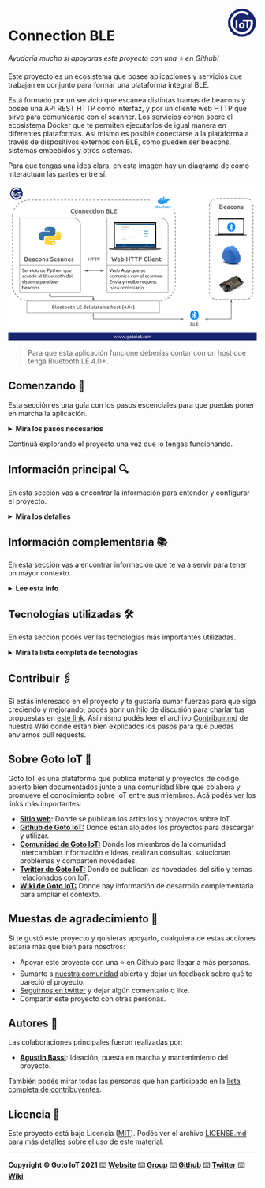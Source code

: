 <a href="https://www.gotoiot.com/">
    <img src="doc/gotoiot-logo.png" alt="logo" title="Goto IoT" align="right" width="60" height="60" />
</a>

Connection BLE
==============

*Ayudaría mucho si apoyaras este proyecto con una ⭐ en Github!*

Este proyecto es un ecosistema que posee aplicaciones y servicios que trabajan en conjunto para formar una plataforma integral BLE. 

Está formado por un servicio que escanea distintas tramas de beacons y posee una API REST HTTP como interfaz, y por un cliente web HTTP que sirve para comunicarse con el scanner. Los servicios corren sobre el ecosistema Docker que te permiten ejecutarlos de igual manera en diferentes plataformas. Así mismo es posible conectarse a la plataforma a través de dispositivos externos con BLE, como pueden ser beacons, sistemas embebidos y otros sistemas.

Para que tengas una idea clara, en esta imagen hay un diagrama de como interactuan las partes entre sí.

![architecture](doc/architecture.png)

> Para que esta aplicación funcione deberías contar con un host que tenga Bluetooth LE 4.0+.

## Comenzando 🚀

Esta sección es una guía con los pasos escenciales para que puedas poner en marcha la aplicación.

<details><summary><b>Mira los pasos necesarios</b></summary>

### Instalar las dependencias

Para correr este proyecto es necesario que instales `Docker` y `Docker Compose`. 

En [este artículo](https://www.gotoiot.com/pages/articles/docker_installation_linux/) publicado en nuestra web están los detalles para instalar Docker y Docker Compose en una máquina Linux. Si querés instalar ambas herramientas en una Raspberry Pi podés seguir [este artículo](https://www.gotoiot.com/pages/articles/rpi_docker_installation) de nuestra web que te muestra todos los pasos necesarios.

En caso que quieras instalar las herramientas en otra plataforma o tengas algún incoveniente, podes leer la documentación oficial de [Docker](https://docs.docker.com/get-docker/) y también la de [Docker Compose](https://docs.docker.com/compose/install/).

Continua con la descarga del código cuando tengas las dependencias instaladas y funcionando.

### Descargar el código

Para descargar el codigo, lo más conveniente es realizar un `fork` de este proyecto a tu cuenta personal haciendo click en [este link](https://github.com/gotoiot/connection-ble/fork). Una vez que ya tengas el fork a tu cuenta, descargalo desde la terminal con este comando (acordate de poner tu usuario en el link):

```
git clone https://github.com/USER/connection-ble.git
```

Cuando tengas el código principal, descargá/actualizá los submódulos del proyecto con este comando y continua con la ejecución de la aplicación una vez que descarguen:

```
git submodule update --init --recursive --remote
```

> En caso que no tengas una cuenta en Github podes clonar directamente este repo y descargar los submódulos.

### Ejecutar la aplicación

Lo primero que tenés que hacer para correr la aplicación es compilar los servicios necesarios. Abrí una terminal en la raíz del proyecto y ejecutá este comando para compilar (esta acción puede demorar unos minutos dependiendo tu conexión a internet):

```
docker-compose build beacons-scanner
```

Una vez compilado tenés que correr el comando `docker-compose up`, que va a descargar la imágen de Docker para el cliente HTTP y luego poner en funcionamiento los servicios. Para acceder al cliente web ingresa a esta URL [http://localhost:5001/](http://localhost:5001/) en el navegador (cambia la IP de la URL si la estás corriendo de manera remota). 

Si pudiste acceder al cliente web significa que la aplicación se encuentra corriendo bien. 

</details>

Continuá explorando el proyecto una vez que lo tengas funcionando.


## Información principal 🔍

En esta sección vas a encontrar la información para entender y configurar el proyecto.

<details><summary><b>Mira los detalles</b></summary>

### Cofiguración del Web HTTP Client

El cliente web HTTP permite ejecutar requests para obtener y enviar datos desde el scanner de beacons. Si bien en este proyecto sirve para comunicarse con el scanner de beacons, es un cliente HTTP genérico que se puede comunicar con otros servicios. Más abajo, en el apartado "Comunicación entre Connection BLE y beacons" vas a encontrar todos los detalles para poder enviar los request al scanner para configurarlo y obtener la información de los beacons leídos.

Si querés saber más detalles sobre el cliente HTTP podes ir al [README del proyecto](https://github.com/gotoiot/web-http-client).

### Configuración del Scanner de Beacons

A grandes rasgos, el servicio de scanner de beacons toma las configuraciones que se encuentran en el archivo `service-beacons-scanner/_storage/settings.json` y comienza a funcionar. Así mismo, en la configuración por defecto comienza a enviar lecturas simuladas de beacons para que puedas usar la aplicación sin necesidad de contar con beacons reales. Por esa razón, si contas con beacons reales vas a necesitar poner en flag `FAKE_SCAN` en `false`.

Más allá de estos resumidos detalles, en el [README del proyecto](https://github.com/gotoiot/service-beacons-scanner) vas a encontrar toda la información relevante del servicio, por lo que es conveniente que lo leas para tener un mejor contexto de cómo funciona. En la [sección de configuración](https://github.com/gotoiot/service-beacons-scanner#configuraci%C3%B3n-de-la-aplicaci%C3%B3n) vas a encontrar detalles sobre qué significa cada una de las variables de configuración del sistema, y en la sección [interfaz HTTP](https://github.com/gotoiot/service-beacons-scanner#interfaz-http) vas a poder ver todos los recursos HTTP que posee el servicio y con qué métodos y datos acceder a cada endpoint.

Así mismo, el archivo `service-beacons-scanner/test/other/requests.http` contiene todos los requests para acceder al servicio utilizando la extensión REST Client de Visual Studio Code, la cual es una forma muy conveniente de comunicarte.

### Crear beacons BLE basados en "Embed IoT Core"

Dentro de nuestros proyectos tenemos a [Embed IoT Core](https://github.com/gotoiot/embed-iot-core), que es una plataforma exclusivamente dedicada al desarrollo de aplicaciones embebidas orientadas a IoT. En este proyecto hay aplicaciones de ejemplo para distintos protocolos de comunicación; está optimizado para funcionar en una placa `ESP32` o similar y utiliza la herramienta `PlatformIO` para el manejo de bibliotecas, compilación y descarga del código a la placa y muchas cosas más. 

Si contás con una placa y querés poner en marcha una aplicación embebida para conectarte, te recomendamos que le des una mirada al [README del proyecto](https://github.com/gotoiot/embed-iot-core), que tiene toda la información para que entiendas de qué se trata, cómo descargar el código e instalar las dependencias, y cómo poner en marcha un ejemplo de prueba.

Cuando tengas andando el ejemplo de prueba, podés elegir algunas de las aplicaciones BLE dentro de la [lista de aplicaciones](https://github.com/gotoiot/embed-iot-core#lista-de-aplicaciones) para que empiece a transmitir tramas beacons que puedan ser visualizadas en el cliente HTTP utilizando el servicio de scanner de beacons como intermediario.

La info necesaria para configurar y correr las diferentes aplicaciones la vas a encontrar directamente en el README del proyecto, así podés acceder siempre a la información actualizada. 

### Crear beacons BLE con un sistema Linux

Si contas con un sistema Linux que posea BLE y además tenés instalado Docker y Docker Compose en ese sistema, una forma muy conveniente de probar la comunicación es que emitas tramas beacons desde ahí. Ese sistema debe ser otro hardware (como una laptop por ejemplo) que se encuentre en un radio cercano al sistema donde estás corriendo este proyecto Connection BLE.

Para este propósito contamos con el proyecto [service-beacons-broadcaster](https://github.com/gotoiot/service-beacons-broadcaster), que es un servicio que corre sobre el ecosistema Docker y que sirve para emitir diferentes tramas de beacons, muy fácil de utilizar. Con sólo seguir los pasos en el README te vas a encontrar habilitado para enviar tramas beacons.

Emitir tramas beacons de esta forma es útil cuando no contas con un hardware dedicado, o incluso cuando contás con pocas unidades y estás buscando una forma flexible de probar otras comunicaciones.

### Comunicación entre Connection BLE y beacons

Hay dos formas de funcionamiento para el servicio de scanner de beacons, una es de manera simulada y otra es con los beacons reales.

**Beacons Simulados**

La manera simulada es muy conveniente para cuando no contas con hardware físico que emita beacons. Para estos casos el servicio se encarga en cada ciclo de lectura de simular algunos beacons ordenando de manera aleatoria su RSSI, que es la intensidad de la señal recibida. Con este dato se puede determinar cual es el beacon más cercano. 

Para el caso de probar esta aplicación con beacons simulados no tenés que realizar ninguna acción extra (solo asegurarte que el flag FAKE_SCAN se encuentre en true en la configuración del scanner), por lo que podés continuar con la configuración del scanner mediante el cliente HTTP.

**Beacons reales**

Utilizando hardware físico te podés conectar a Connection BLE de al menos de tres formas: 1) contando con un hardware comercial de beacons como puede ser Estimote o Kontakt, 2) ejecutando un proyecto de emisión de beacon en un ESP32 a través del proyecto Embed IoT Core, 3) emitiendo beacons desde un sistema Linux que posea hardware BLE integrado. 

Una vez que configures adecuadamente el hardware y que se encuentre emitiendo tramas beacons en un radio cercano al sistema donde corre esta aplicación, es necesario que tengas a mano el UUID que emiten, ya que con este identificador vas a tener que configurar el scanner para leer los beacons cercanos. 

Con el hardware emitiendo beacons y conociendo el UUID podés continuar con la configuración del scanner mediante el cliente HTTP.

**Configuración del scanner mediante el cliente HTTP**

Una vez que cuentes con el hardware emitiendo beacons y se encuentren en un radio cercano al sistema donde estás corriendo esta aplicacion Connection BLE es necesario que configures el UUID_FILTER del scanner de beacons para que pueda leer beacons de ese UUID. Este mecanismo permite que sólo leas los beacons que te interesan. 

> La configuración del UUID_FILTER es únicamente necesaria si contás con hardware real emitiendo beacons. Para el caso de utilizar la simulación de beacons del scanner no hace falta que configures el UUID_FILTER para que funcione. De todas formas podés seguir los pasos para cambiarlo, aunque el scanner va a funcionar de igual forma.

Para configurar adecuadamente el UUID_FILTER tenés que enviar desde el cliente HTTP tenés que cargar el valor `http://localhost:5000/ibeacon_scanner/settings` en el campo URL, el valor `PUT` en el campo method y las configuraciones del scanner en el campo body, como por ejemplo `{"uuid_filter", "001122334455667788"}` (recordá que el UUID filter debe ser un valor de 16 bytes o 128 bits). Presioná el botón `SEND` para mandar el request y el scanner te responderá con la nueva configuración.

Luego tendrás que poner el valor `http://localhost:5000/ibeacon_scanner/beacons_data` en el campo URL, el valor `GET` en method, seleccionar el checkbox `Poll` y poner un valor de `10` en el campo secs, finalmente presioná el botón `SEND`. Esto te permitirá ejecutar requests periódicos al scanner para obtener información de los beacons leídos que podrás ver en la sección de logs.

Con estos pasos realizados vas a poder probar de manera completa una comunicación con dispositivos beacons - simulados o físicos - y el scanner de beacons utilizando el cliente HTTP, realizando así un caso de comunicación integral.

</details>

## Información complementaria 📚

En esta sección vas a encontrar información que te va a servir para tener un mayor contexto.

<details><summary><b>Lee esta info</b></summary>

### BLE & Beacons

`Bluetooth` es un protocolo que sirve para crear redes personales de manera inalámbrica en la banda de 2.4 Ghz. `BLE` es la version low energy del protocolo Bluetooth orientada a dispositivos de bajo consumo. Las comunicaciones dentro de BLE pueden realizarse bajo el esquema `central-peripheral` o bien `broadcaster-observer`.

Dentro del tipo broadcaster-observer existe un subtipo de dispositivos que se comunican a través de paquetes `beacons`, emitiendo información periódica que otros dispositivos pueden capturar y reaccionar en consecuencia (observers). Dentro de los beacons existen distintos protocolos de comunicación. Los protocolos `iBeacon` desarrollado por Apple y `Eddystone` desarrollado por Google, son los más dominantes.

En el artículo [Intro a Bluetooth y BLE](https://www.gotoiot.com/pages/articles/bluetooth_ble_intro/index.html) podés encontrar un panorama general sobre la tecnología y con el artículo [Introducción a Beacons](https://www.gotoiot.com/pages/articles/beacons_intro/index.html) también de nuestra web vas a entender de qué se tratan los beacons.

### El cliente HTTP

El cliente HTTP es una **single-page-application** que se comunica con el scanner através de HTTP. Desde acá podés realizar todas las configuraciones del scanner y también acceder a toda la info de los beacons. Se encuentra en el directorio **web-http-client** y los detalles sobre cómo funciona los podes ver en el [README del proyecto](https://github.com/gotoiot/web-http-client).

### Ejecución de servicios

Los servicios de la aplicación se ejecutan sobre contenedores de Docker, así se pueden desplegar de igual manera en diferentes plataformas. Los detalles sobre cómo funcionan los servicios los podés ver directamente en el archivo **docker-compose.yml** y complementar la información con el README de cada parte de la app.

</details>

## Tecnologías utilizadas 🛠️

En esta sección podés ver las tecnologías más importantes utilizadas.

<details><summary><b>Mira la lista completa de tecnologías</b></summary><br>

* [Docker](https://www.docker.com/) - Ecosistema que permite la ejecución de contenedores de software.
* [Docker Compose](https://docs.docker.com/compose/) - Herramienta que permite administrar múltiples contenedores de Docker.
* [Material Design](https://material.io/design) - Bibliotecas de estilo responsive para aplicaciones web.
* [Python](https://www.python.org/) - Lenguaje en el que están realizados los servicios.
* [Beacons Tools](https://pypi.org/project/beacontools/) - Biblioteca de Python para interactuar con varios tipos de beacons.

</details>

## Contribuir 🖇️

Si estás interesado en el proyecto y te gustaría sumar fuerzas para que siga creciendo y mejorando, podés abrir un hilo de discusión para charlar tus propuestas en [este link](https://github.com/gotoiot/connection-ble/issues/new). Así mismo podés leer el archivo [Contribuir.md](https://github.com/gotoiot/gotoiot-doc/wiki/Contribuir) de nuestra Wiki donde están bien explicados los pasos para que puedas enviarnos pull requests.

## Sobre Goto IoT 📖

Goto IoT es una plataforma que publica material y proyectos de código abierto bien documentados junto a una comunidad libre que colabora y promueve el conocimiento sobre IoT entre sus miembros. Acá podés ver los links más importantes:

* **[Sitio web](https://www.gotoiot.com/):** Donde se publican los artículos y proyectos sobre IoT. 
* **[Github de Goto IoT:](https://github.com/gotoiot)** Donde están alojados los proyectos para descargar y utilizar. 
* **[Comunidad de Goto IoT:](https://groups.google.com/g/gotoiot)** Donde los miembros de la comunidad intercambian información e ideas, realizan consultas, solucionan problemas y comparten novedades.
* **[Twitter de Goto IoT:](https://twitter.com/gotoiot)** Donde se publican las novedades del sitio y temas relacionados con IoT.
* **[Wiki de Goto IoT:](https://github.com/gotoiot/doc/wiki)** Donde hay información de desarrollo complementaria para ampliar el contexto.

## Muestas de agradecimiento 🎁

Si te gustó este proyecto y quisieras apoyarlo, cualquiera de estas acciones estaría más que bien para nosotros:

* Apoyar este proyecto con una ⭐ en Github para llegar a más personas.
* Sumarte a [nuestra comunidad](https://groups.google.com/g/gotoiot) abierta y dejar un feedback sobre qué te pareció el proyecto.
* [Seguirnos en twitter](https://github.com/gotoiot/doc/wiki) y dejar algún comentario o like.
* Compartir este proyecto con otras personas.

## Autores 👥

Las colaboraciones principales fueron realizadas por:

* **[Agustin Bassi](https://github.com/agustinBassi)**: Ideación, puesta en marcha y mantenimiento del proyecto.

También podés mirar todas las personas que han participado en la [lista completa de contribuyentes](https://github.com/connection-ble/contributors).

## Licencia 📄

Este proyecto está bajo Licencia ([MIT](https://choosealicense.com/licenses/mit/)). Podés ver el archivo [LICENSE.md](LICENSE.md) para más detalles sobre el uso de este material.

---

**Copyright © Goto IoT 2021** ⌨️ [**Website**](https://www.gotoiot.com) ⌨️ [**Group**](https://groups.google.com/g/gotoiot) ⌨️ [**Github**](https://www.github.com/gotoiot) ⌨️ [**Twitter**](https://www.twitter.com/gotoiot) ⌨️ [**Wiki**](https://github.com/gotoiot/doc/wiki)